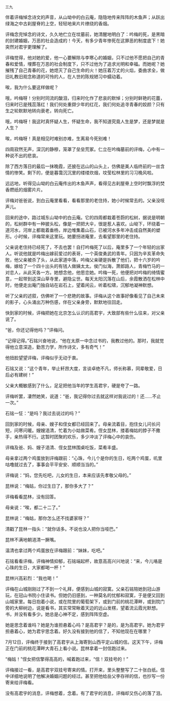    三九 

   伴着评梅悼念诗文的声音，从山坳中的白云庵，隐隐地传来阵阵的木鱼声；从跃出绿海之中古刹屋脊的上空，轻轻地来片片缭绕的香烟。

   评梅念完悼念的诗文，久久地伫立在坟墓前，她清醒地明白了：吟梅的死，是黑暗的封建婚姻，万恶的社会造成的！今天，有多少青年惨死在这罪恶的制度底下！她突然对君宇更理解了。

   评梅觉得，他对她的爱，他一心要解除与李寒心的婚姻，只不过他不愿把自己的青春和爱情，埋葬在万恶的社会制度下，只不过他为了追求光明和幸福。而她呢？她摧残了自己青春的花，她熄灭了自己生命的火！她压着万丈的火焰，委曲求全，做旧礼教旧观念称道的可怜的人，在人世的陈规陋习中蠕动着。

   唉，我为什么要这样做呢？

   哦，吟梅呀！分别时同流的酸泪，归来时化作了悲哀的默悼；分别时鲜艳的花蕾，归来时已是残蕊落红！我们何处重撷少年的红花，我们何处追寻青春的姣颜？只有生之轮默默地转向衰老，转向死亡。

   哦，吟梅呀！我这时真怀疑人生，怀疑生命，我不知道究竟人生是梦，还是梦就是人生？

   唉，吟梅呀！真是相见时难别亦难，生离易今死别难！

   四周寂然无声，深沉的静穆，笼罩了垒垒荒冢。仁立在吟梅墓前的评梅，心中有一种说不出的悲哀。

   除了西方落日的最后一抹晚霞，还披在远山的山头上，仿佛是美人临终前的一丝含情的惨笑。剩下的，便是暮霭沉沉里的缕缕炊烟，坟莹松林里的习习晚风啦。

   远远地，听得见山坳的白云庵传出的木鱼声声，看得见古刹屋脊上空时时飘浮的焚香燃纸的烟雾片片。

   评梅对爸爸说，到白云庵里看看，看看那里的老住持，她小时候常去的。父亲没吱声儿。

   回来的途中，路过城东山坳中的白云庵。它的四周都栽着苍蔚的松树，据说是明朝的，松树群中有一种披头松，像是一把把大伞，很是惹人喜欢。山坳下，环绕着一道河水，河岸上都栽着垂杨，岸边堆集着山石，已被河水多年冲击成自然美的塑形。小时候，评梅常来这里玩。她要拐进庵里，去看望那里的老住持。

   父亲说老住持已经死了，不去也罢！自打吟梅死了以后，庵里多了一个年轻的出家人。听说他就是吟梅出嫁前爱过的表哥，一个英俊勇武的青年。只因为辛亥革命失败，他父亲被杀了头，从此家道中落，吟梅父亲硬是拆散了他们，把十六岁的吟梅，嫁给了一个四十出头的有钱人做姨太太。侯门似海，萧郎路人，青梅竹马的一对恋人，从此天各一方。她想念他，他思恋她。吟梅一死，他便把对吟梅的绮情蜜意，一起带到这深山草寺里，避隐尘世。每天太阳沉落在山后，余霞散洒在松林中时，他便走出庵门独自站在岩石上，望着闲云，听着松啸，沉郁地凝神默想。

   听了父亲的述叙，仿佛听了一个悲艳的故事。评梅从这个故事好像看见了自己未来的影子，心头涌出万种伤感，伴在父亲身旁，默默地往回走。

   快到家的时候，评梅把她在北京怎么认识的高君宇，大致部有些什么往来，对父亲说了。

   “爸，你还记得他吗？”评梅问。

   “记得记得。”石铭兴奋地说，“他在太原一中念过书的，我教过他的。那时，我就觉得他立意深造，勤苦力学，所作诗文，多有奇气！”

   他扭脸望望评梅，评梅似乎无动于衷。

   石铭又说：“这个青年，举止轩昂大度，言谈卓绝不凡，师长称慕，同辈敬爱，日后必有建树！”

   父亲大概敏感到了什么，足足把他当年的学生高君宇，硬是夸了一路。

   评梅听罢，凄然她笑，说道：“爸，我记得你过去就这样对我说过的！还……不止一次。”

   石铭一怔：“是吗？我过去说过的吗？”

   回到家的时候，母亲、嫂子和侄女都已经回来了。母亲流着目，抱住女儿问长问短，问寒问暖。嫂嫂浥清，忙着为小姑做菜肴。侄女昆林，搂着梅姑的脖子不撒手，亲热得不行。这暂时团聚的欢乐，多少冲淡了评梅心中的哀伤。

   评梅及爸、妈、嫂子浥清、侄女昆林围桌吃饭，菜肴丰盛。

   母亲拿过两个鸡蛋放到评梅跟前：“心珠，今儿个是你的生日，吃两个鸡蛋，叽里咕噜就过去了，事事会平平安安、顺顺当当的。”

   评梅说：“妈，您先吃吧，儿女的生日，本来应该先孝敬父母的。”

   昆林说：“梅姑，你过生日了，那你多大了？”

   评梅看看昆林，没有回答。

   母亲说：“唉，都二十二了。”

   昆林说：“梅姑，那你怎么还不找婆家呀？”

   清戳了昆林一指头：“就你话多。不说也没人把你当哑巴。”

   昆林不满地朝浥清一撅嘴。

   温清也拿过两个鸡蛋放在评梅跟前：“妹妹，吃吧。”

   石铭看看评梅，评梅神情抑郁，石铭端起杯，故意高高兴兴地说：“来，今儿咯是心珠的生日，大家都喝一杯！”

   昆林兴高彩烈：“我也喝！”

   评梅在山城刚刚过了不到一个礼拜，便感到山城的寂寞。父亲石铭陪她到冠山游玩，在冠山书院小住读书。但她仍旧感到，一种莫名的忧郁和寂寞，于是便又回到山城家里。每日抱着小说，或在院里的葡萄架下，或到门前的桃花潭畔，或到院门旁的大柳树边，说是看书，其实常常瞅着天边的远山发楞，望着流云霞光默想。书，并没有看多少。她总是心神不定，感到阵阵空虚。

   她是思念着谁吗？她是为谁担悬着心吗？是高君宇？是的，是为高君宇。她为君宇担悬着心，她为君宇思念着。好久没有接到他的信了，不知他现在在哪里？

   7月12日，评梅终于接到了高君宇从上海寄到山西平定山城的信。这天下午，评梅正在门前的桃花潭畔大青石上看小说。昆林拿着一封信跑过来。

   “梅姑！”侄女把信擎得高高的，喊着跑过来，“信！双挂号的！”

   评梅接过一看，是高君宇双挂号寄来的情。打开来，里头整整写了二十张白纸。信中详细地说明了他解决婚姻问题的经过。甚至把他给岳父李存祥的信，也抄写一份寄来给评梅看。

   没有高君宇的消息，评梅想着，念着。有了君宇的消息，评梅却又伤心的落了泪。

